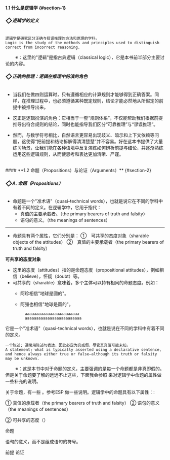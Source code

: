 #### **1.1 什么是逻辑学** {#section-1} 

###### **<span style="font-size: 1.3rem; vertical-align: -3px;">&#x25C7;</span>逻辑学的定义**

```
逻辑学是研究区分正确与错误推理的方法和原理的学科。 
Logic is the study of the methods and principles used to distinguish correct from incorrect reasoning.
```
&nbsp;&nbsp;&nbsp;&nbsp;&nbsp;&nbsp;&nbsp;&nbsp;※：这里的"逻辑"是指古典逻辑（classical logic），它是本书前半部分主要讨论的内容。

###### **<span style="font-size: 1.3rem; vertical-align: -3px;">&#x25C7;</span>正确的推理：逻辑在推理中扮演的角色**

- 当我们在做四则运算时，只有遵循相应的计算规则才能够得到正确答案。同样，在推理过程中，也必须遵循某种既定规则，结论才能必然地从所假定的前提中被推导出来。

- 这正是逻辑扮演的角色：它相当于一套“规则体系”，不仅能帮助我们根据前提推导出符合规则的结论，同时也能指导我们区分“可靠推理”与“谬误推理”。

- 然而，与数学符号相比，自然语言更容易出现歧义、暗示和上下文依赖等问题，这使得“把前提和结论拆解得清清楚楚”并不容易。好在这本书提供了大量练习场景，让我们能在各种语境中反复演练如何辨析前提与结论，并逐渐熟练运用这些逻辑规则，从而使思考和表达更加清晰、严谨。

<br/>
#### **1.2 命题（Propositions）与论证（Arguments）** {#section-2}

###### **<span style="font-size: 1.3rem; vertical-align: -3px;">&#x25C7;</span>A. 命题（Propositions）**

- 命题是一个"准术语"（quasi-technical words），也就是说它在不同的学科中有着不同的定义。在逻辑学中，它用于指代：
    - 真值的主要承载者。（the primary bearers of truth and falsity）
    - 语句的意义。（the meanings of sentences）

****

- 命题具有两个属性，它们分别是：
①　可共享的态度对象（sharable objects of the attitudes）
②　真值的主要承载者（the primary bearers of truth and falsity）



**可共享的态度对象**

- 这里的态度（attitudes）指的是命题态度（propositional attitudes），例如相信（believe），怀疑（doubt）等。
- 可共享的（sharable）意味着，多个主体可以持有相同的命题态度。例如：
    - 阿珍相信"地球是圆的"。
    - 阿强也相信"地球是圆的"。



            aaaaaaaaaaaaaaaaaaaaaaaa
            aaaaaaaaaaaaaaaaaaaaaaaaa












它是一个"准术语"（quasi-technical words），也就是说在不同的学科中有着不同的定义。



```
一个陈述; 通常用陈述句表达，因此必定为真或假，尽管其真值可能未知。
A statement; what is typically asserted using a declarative sentence, and hence always either true or false—although its truth or falsity may be unknown.
```
&nbsp;&nbsp;&nbsp;&nbsp;&nbsp;&nbsp;&nbsp;&nbsp;※：这是本书中对于命题的定义，主要强调的是每一个命题都是非真即假的。但是关于命题要了解的远远不止这些，下面我会参照 来对逻辑学中命题的属性做一些补充的说明。


关于命题，有一些 。参考ESP 做一些说明。逻辑学中的命题具有以下属性：:

①  真值的承载者（the primary bearers of truth and falsity）
②  语句的意义（the meanings of sentences）



②  可共享的态度（）

命题

语句的意义，而不是组成语句的符号。


前提
论证





